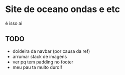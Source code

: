 # Site de oceano ondas e etc

é isso ai

## TODO

- doideira da navbar (por causa da ref)
- arrumar stack de imagens
- ver pq tem padding no footer
- meu pau ta muito duro!!
